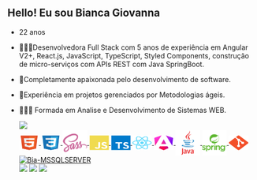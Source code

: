 ## Hello! Eu sou Bianca Giovanna

- 22 anos
- 👩🏽‍💻Desenvolvedora Full Stack com 5 anos de experiência em Angular V2+, React.js, JavaScript, TypeScript, Styled Components, construção de micro-serviços com APIs REST com Java SpringBoot.
- 💜Completamente apaixonada pelo desenvolvimento de software.
- 📆Experiência em projetos gerenciados por Metodologias ágeis.
- 👩🏽‍🎓 Formada em Analise e Desenvolvimento de Sistemas WEB.

  <div>
   <a href="https://github.com/biancagiovanna">
   <img height="180em" src="https://github-readme-stats.vercel.app/api/top-langs/?username=biancagiovanna&layout=compact&langs_count=7&theme=dracula"/>
  </div>
   
  <img align="center" alt="Bia-HTML" height="30" width="40" src="https://raw.githubusercontent.com/devicons/devicon/master/icons/html5/html5-original.svg">
  <img align="center" alt="Bia-CSS" height="30" width="40" src="https://raw.githubusercontent.com/devicons/devicon/master/icons/css3/css3-original.svg">
  <img align="center" alt="Bia-Spring" height="50" width="50" src="https://raw.githubusercontent.com/devicons/devicon/master/icons/sass/sass-original.svg">
  <img align="center" alt="Bia-Js" height="30" width="40" src="https://raw.githubusercontent.com/devicons/devicon/master/icons/javascript/javascript-plain.svg">
  <img align="center" alt="Bia-Ts" height="30" width="40" src="https://raw.githubusercontent.com/devicons/devicon/master/icons/typescript/typescript-plain.svg">
  <img align="center" alt="Bia-React" height="30" width="40" src="https://raw.githubusercontent.com/devicons/devicon/master/icons/react/react-original.svg">
  <img align="center" alt="Bia-Angular" height="30" width="40" src="https://raw.githubusercontent.com/devicons/devicon/master/icons/angular/angular-original.svg">
  <img align="center" alt="Bia-Java" height="50" width="50" src="https://raw.githubusercontent.com/devicons/devicon/master/icons/java/java-original-wordmark.svg">
  <img align="center" alt="Bia-Spring" height="50" width="50" src="https://raw.githubusercontent.com/devicons/devicon/master/icons/spring/spring-original-wordmark.svg">
  <img align="center" alt="Bia-Git" height="30" width="40" src="https://raw.githubusercontent.com/devicons/devicon/master/icons/git/git-original.svg">
  <img align="center" alt="Bia-MSSQLSERVER" height="40" width="40" src="https://cdn.jsdelivr.net/gh/devicons/devicon@latest/icons/microsoftsqlserver/microsoftsqlserver-original.svg" >

  <div> 
  <a href="https://instagram.com/biaa_gotica" target="_blank"><img src="https://img.shields.io/badge/-Instagram-%23E4405F?style=for-the-badge&logo=instagram&logoColor=white" target="_blank"></a>
  <a href = "mailto:biancagothicg@gmail.com"><img src="https://img.shields.io/badge/Gmail-D14836?style=for-the-badge&logo=gmail&logoColor=white" target="_blank"></a>
  <a href="https://www.linkedin.com/in/bianca-giovanna/" target="_blank"><img src="https://img.shields.io/badge/-LinkedIn-%230077B5?style=for-the-badge&logo=linkedin&logoColor=white" target="_blank"></a> 
 </div>
